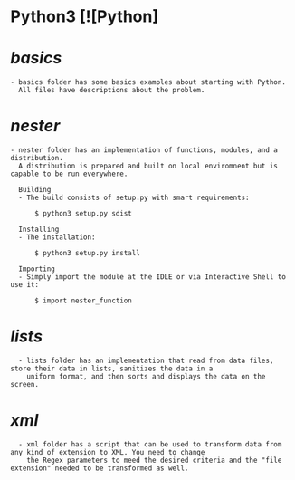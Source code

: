 # Python3 [![Python]
  
   # *basics*
    - basics folder has some basics examples about starting with Python. 
      All files have descriptions about the problem.

   # *nester*
    - nester folder has an implementation of functions, modules, and a distribution. 
      A distribution is prepared and built on local enviromnent but is capable to be run everywhere. 
      
      Building
      - The build consists of setup.py with smart requirements:
          
          $ python3 setup.py sdist
      
      Installing
      - The installation:
          
          $ python3 setup.py install
      
      Importing
      - Simply import the module at the IDLE or via Interactive Shell to use it:
          
          $ import nester_function

   # *lists*
      - lists folder has an implementation that read from data files, store their data in lists, sanitizes the data in a
        uniform format, and then sorts and displays the data on the screen. 

   # *xml*
      - xml folder has a script that can be used to transform data from any kind of extension to XML. You need to change 
        the Regex parameters to meed the desired criteria and the "file extension" needed to be transformed as well. 
